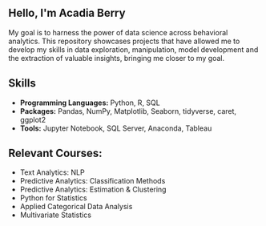 

## Hello, I'm Acadia Berry

My goal is to harness the power of data science across behavioral analytics. This repository showcases projects that have allowed me to develop my skills in data exploration, manipulation, model development and the extraction of valuable insights, bringing me closer to my goal.


## Skills

- **Programming Languages:** Python, R, SQL
- **Packages:** Pandas, NumPy, Matplotlib, Seaborn, tidyverse, caret, ggplot2
- **Tools:** Jupyter Notebook, SQL Server, Anaconda, Tableau

## Relevant Courses:
  - Text Analytics: NLP
  - Predictive Analytics: Classification Methods
  - Predictive Analytics: Estimation & Clustering 
  - Python for Statistics
  - Applied Categorical Data Analysis
  - Multivariate Statistics
    
